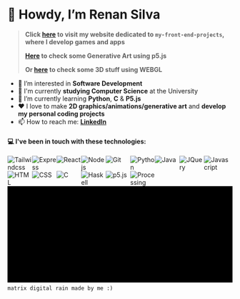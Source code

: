 # 👋 Howdy, I’m Renan Silva
> **Click [here](https://renans2.github.io/my-front-end-projects/ "renans2.github.io/my-front-end-projects") to visit my website dedicated to `my-front-end-projects`, where I develop games and apps**
> 
> **[Here](https://renans2.github.io/sketching-with-p5js/ "renans2.github.io/sketching-with-p5js") to check some Generative Art using p5.js**
> 
> **Or [here](https://renans2.github.io/webgl-with-p5js/ "renans2.github.io/webgl-with-p5js") to check some 3D stuff using WEBGL**
- 👀 I’m interested in **Software Development**
- :school: I'm currently **studying Computer Science** at the University
- :pencil: I’m currently learning **Python**, **C** & **P5.js**
- :heart: I love to make **2D graphics/animations/generative art** and **develop my personal coding projects**
- 📫 How to reach me: **[LinkedIn](https://www.linkedin.com/in/renan-andrade-silva/ "LinkedIn")**

#### :computer: I've been in touch with these technologies:
<img align="left" width="55px" title="Tailwindcss"        src="https://cdn.jsdelivr.net/gh/devicons/devicon@latest/icons/tailwindcss/tailwindcss-original.svg" />
<img align="left" width="55px" title="Express"        src="https://cdn.jsdelivr.net/gh/devicons/devicon@latest/icons/express/express-original.svg" />
<img align="left" width="55px" title="React"        src="https://cdn.jsdelivr.net/gh/devicons/devicon@latest/icons/react/react-original.svg" />
<img align="left" width="55px" title="Nodejs"        src="https://cdn.jsdelivr.net/gh/devicons/devicon@latest/icons/nodejs/nodejs-plain-wordmark.svg" />

<img align="left" width="55px" title="Git"        src="https://cdn.jsdelivr.net/gh/devicons/devicon@latest/icons/git/git-original.svg" />
<img align="left" width="55px" title="Python"     src="https://cdn.jsdelivr.net/gh/devicons/devicon@latest/icons/python/python-original.svg" />
<img align="left" width="55px" title="Java"       src="https://cdn.jsdelivr.net/gh/devicons/devicon@latest/icons/java/java-original.svg" />
<img align="left" width="55px" title="JQuery"     src="https://cdn.jsdelivr.net/gh/devicons/devicon@latest/icons/jquery/jquery-plain-wordmark.svg" />
<img align="left" width="55px" title="Javascript" src="https://cdn.jsdelivr.net/gh/devicons/devicon@latest/icons/javascript/javascript-original.svg" />
<img align="left" width="55px" title="HTML"       src="https://cdn.jsdelivr.net/gh/devicons/devicon@latest/icons/html5/html5-original.svg" />
<img align="left" width="55px" title="CSS"        src="https://cdn.jsdelivr.net/gh/devicons/devicon@latest/icons/css3/css3-original.svg" />
<img align="left" width="55px" title="C"          src="https://cdn.jsdelivr.net/gh/devicons/devicon@latest/icons/c/c-original.svg" />
<img align="left" width="55px" title="Haskell"    src="https://cdn.jsdelivr.net/gh/devicons/devicon@latest/icons/haskell/haskell-original.svg" />
<img align="left" width="55px" title="p5.js"      src="https://cdn.jsdelivr.net/gh/devicons/devicon@latest/icons/p5js/p5js-original.svg" />
<img align="left" width="55px" title="Processing" src="https://cdn.jsdelivr.net/gh/devicons/devicon@latest/icons/processing/processing-original.svg" />

<br><br><br><br>
<img width="815px" src="output2.gif" />
<br>
`matrix digital rain made by me :)`

<!---
renans2/renans2 is a ✨ special ✨ repository because its `README.md` (this file) appears on your GitHub profile.
You can click the Preview link to take a look at your changes.
--->
